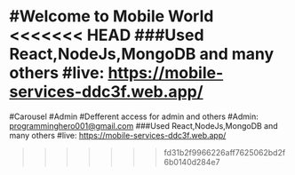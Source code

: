 #Welcome to Mobile World
<<<<<<< HEAD
 ###Used React,NodeJs,MongoDB and many others 
 #live: https://mobile-services-ddc3f.web.app/
=======
#Carousel
#Admin
#Defferent access for admin and others
#Admin:  programminghero001@gmail.com
###Used React,NodeJs,MongoDB and many others
#live: https://mobile-services-ddc3f.web.app/
>>>>>>> fd31b2f9966226aff7625062bd2f6b0140d284e7
